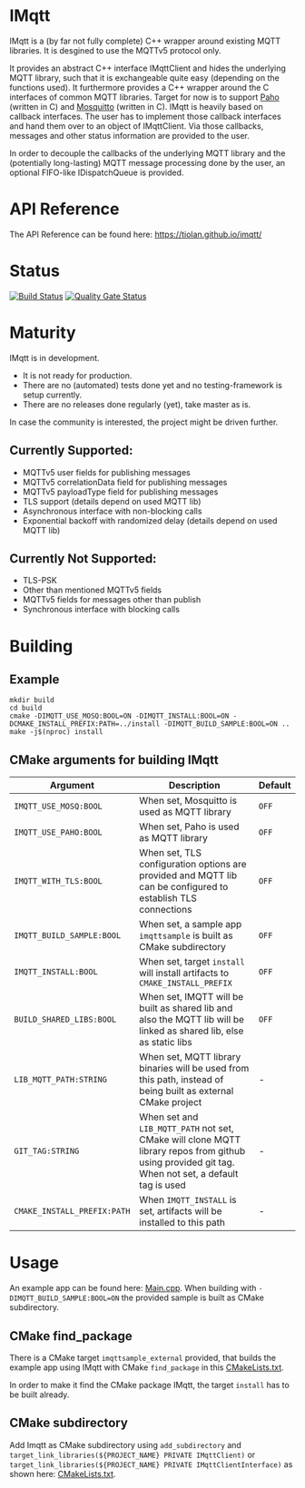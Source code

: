 # IMqtt
IMqtt is a (by far not fully complete) C++ wrapper around existing MQTT libraries. It is desgined to use the MQTTv5 protocol only.

It provides an abstract C++ interface IMqttClient and hides the underlying MQTT library, such that it is exchangeable quite easy (depending on the functions used). It furthermore provides a C++ wrapper around the C interfaces of common MQTT libraries.
Target for now is to support [Paho](https://github.com/eclipse/paho.mqtt.c) (written in C) and [Mosquitto](https://github.com/eclipse/mosquitto) (written in C).
IMqtt is heavily based on callback interfaces. The user has to implement those callback interfaces and hand them over to an object of IMqttClient. Via those callbacks, messages and other status information are provided to the user.

In order to decouple the callbacks of the underlying MQTT library and the (potentially long-lasting) MQTT message processing done by the user, an optional FIFO-like IDispatchQueue is provided.

# API Reference
The API Reference can be found here: https://tiolan.github.io/imqtt/

# Status
[![Build Status](https://www.travis-ci.com/tiolan/imqtt.svg?branch=master)](https://www.travis-ci.com/tiolan/imqtt)
[![Quality Gate Status](https://sonarcloud.io/api/project_badges/measure?project=tiolan_imqtt&metric=alert_status)](https://sonarcloud.io/dashboard?id=tiolan_imqtt)

# Maturity
IMqtt is in development.
- It is not ready for production.
- There are no (automated) tests done yet and no testing-framework is setup currently.
- There are no releases done regularly (yet), take master as is.

In case the community is interested, the project might be driven further.

## Currently Supported:
- MQTTv5 user fields for publishing messages
- MQTTv5 correlationData field for publishing messages
- MQTTv5 payloadType field for publishing messages
- TLS support (details depend on used MQTT lib)
- Asynchronous interface with non-blocking calls
- Exponential backoff with randomized delay (details depend on used MQTT lib)
## Currently Not Supported:
- TLS-PSK
- Other than mentioned MQTTv5 fields
- MQTTv5 fields for messages other than publish
- Synchronous interface with blocking calls

# Building
## Example
~~~
mkdir build
cd build
cmake -DIMQTT_USE_MOSQ:BOOL=ON -DIMQTT_INSTALL:BOOL=ON -DCMAKE_INSTALL_PREFIX:PATH=../install -DIMQTT_BUILD_SAMPLE:BOOL=ON ..
make -j$(nproc) install
~~~
## CMake arguments for building IMqtt
| Argument                    | Description                                                                                                                                       | Default |
| --------------------------- | ------------------------------------------------------------------------------------------------------------------------------------------------- | ------- |
| `IMQTT_USE_MOSQ:BOOL`       | When set, Mosquitto is used as MQTT library                                                                                                       | `OFF`   |
| `IMQTT_USE_PAHO:BOOL`       | When set, Paho is used as MQTT library                                                                                                            | `OFF`   |
| `IMQTT_WITH_TLS:BOOL`       | When set, TLS configuration options are provided and MQTT lib can be configured to establish TLS connections                                      | `OFF`   |
| `IMQTT_BUILD_SAMPLE:BOOL`   | When set, a sample app `imqttsample` is built as CMake subdirectory                                                                               | `OFF`   |
| `IMQTT_INSTALL:BOOL`        | When set, target `install` will install artifacts to `CMAKE_INSTALL_PREFIX`                                                                       | `OFF`   |
| `BUILD_SHARED_LIBS:BOOL`    | When set, IMQTT will be built as shared lib and also the MQTT lib will be linked as shared lib, else as static libs                               | `OFF`   |
| `LIB_MQTT_PATH:STRING`      | When set, MQTT library binaries will be used from this path, instead of being built as external CMake project                                     | -       |
| `GIT_TAG:STRING`            | When set and `LIB_MQTT_PATH` not set, CMake will clone MQTT library repos from github using provided git tag. When not set, a default tag is used | -       |
| `CMAKE_INSTALL_PREFIX:PATH` | When `IMQTT_INSTALL` is set, artifacts will be installed to this path                                                                             | -       |

# Usage
An example app can be found here: [Main.cpp](src/Sample/Main.cpp).
When building with `-DIMQTT_BUILD_SAMPLE:BOOL=ON` the provided sample is built as CMake subdirectory.
## CMake find_package
There is a CMake target `imqttsample_external` provided, that builds the example app using IMqtt with CMake `find_package` in this [CMakeLists.txt](src/Sample/CMakeLists.txt).

In order to make it find the CMake package IMqtt, the target `install` has to be built already.

## CMake subdirectory
Add Imqtt as CMake subdirectory using `add_subdirectory` and `target_link_libraries(${PROJECT_NAME} PRIVATE IMqttClient)` or `target_link_libraries(${PROJECT_NAME} PRIVATE IMqttClientInterface)` as shown here: [CMakeLists.txt](src/Sample/CMakeLists.txt).
